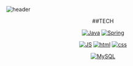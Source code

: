 
<!--
**zerojuu/zerojuu** is a ✨ _special_ ✨ repository because its `README.md` (this file) appears on your GitHub profile.

Here are some ideas to get you started:

- 🔭 I’m currently working on ...
- 🌱 I’m currently learning ...
- 👯 I’m looking to collaborate on ...
- 🤔 I’m looking for help with ...
- 💬 Ask me about ...
- 📫 How to reach me: ...
- 😄 Pronouns: ...
- ⚡ Fun fact: ...
-->

![header](https://capsule-render.vercel.app/api?type=waving&color=auto&height=300&section=header&text=우당탕탕%20&fontSize=60)

<div align=center>
  
  ##TECH
  
[![Java](https://img.shields.io/badge/Java-007396?style=flat-square&logo=Java&logoColor=white)](https://github.com/zerojuu) 
[![Spring](https://img.shields.io/badge/Spring-6DB33F?style=flat-square&logo=Spring&logoColor=white)](https://github.com/zerojuu)
<br>
  
[![JS](https://img.shields.io/badge/JavaScript-F7DF1E?style=flat-square&logo=JavaScript&logoColor=black)](https://github.com/zerojuu) 
[![html](https://img.shields.io/badge/Html-E34F26?style=flat-square&logo=Html5&logoColor=white)](https://github.com/zerojuu)
[![css](https://img.shields.io/badge/Svelte-FF3E00?style=flat-square&logo=Svelte&logoColor=white)](https://github.com/zerojuu)
<br>
  
[![MySQL](https://img.shields.io/badge/MySQL-4479A1?style=flat-square&logo=MySQL&logoColor=white)](https://github.com/zerojuu)
<br>  
  
 </div>
